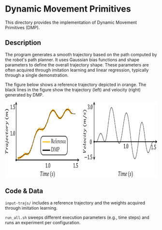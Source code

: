 # Dynamic Movement Primitives

This directory provides the implementation of Dynamic Movement Primitives
(DMP).

## Description

The program generates a smooth trajectory based on the path computed by the
robot's path planner.  It uses Gaussian bias functions and shape parameters to
define the overall trajectory shape.  These parameters are often acquired
through imitation learning and linear regression, typically through a single
demonstration.

The figure below shows a reference trajectory depicted in orange.  The black
lines in the figure show the trajectory (left) and velocity (right) generated
by DMP.

<p align="center">
  <img
    width="800"
    height="250"
    src="../../.images/dmp.png"
  >
</p>

## Code & Data

`input-trajs/` includes a reference trajectory and the weights acquired through
imitation learning.

`run_all.sh` sweeps different execution parameters (e.g., time steps) and runs
an experiment per configuration.
